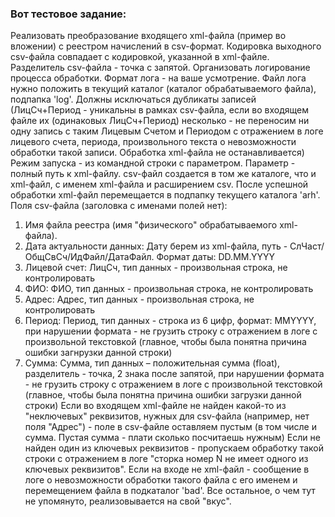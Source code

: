 ### Вот тестовое задание: ###
Реализовать преобразование входящего xml-файла (пример во вложении) с реестром начислений в csv-формат.
Кодировка выходного csv-файла совпадает с кодировкой, указанной в xml-файле.
Разделитель csv-файла - точка с запятой.
Организовать логирование процесса обработки. Формат лога - на ваше усмотрение. Файл лога нужно положить в текущий каталог (каталог обрабатываемого файла), подпапка 'log'.
Должны исключаться дубликаты записей (ЛицСч+Период - уникальны в рамках csv-файла, если во входящем файле их (одинаковых ЛицСч+Период) несколько - не переносим ни одну запись с таким Лицевым Счетом и Периодом с отражением в логе лицевого счета, периода, произвольного текста о невозможности обработки такой записи. Обработка xml-файла не останавливается)
Режим запуска - из командной строки с параметром. Параметр - полный путь к xml-файлу.
csv-файл создается в том же каталоге, что и xml-файл, с именем xml-файла и расширением csv.
После успешной обработки xml-файл перемещается в подпапку текущего каталога 'arh'.
Поля csv-файла (заголовка с именами полей нет):
1. Имя файла реестра (имя "физического" обрабатываемого xml-файла).
2. Дата актуальности данных: Дату берем из xml-файла, путь - СлЧаст/ОбщСвСч/ИдФайл/ДатаФайл. Формат даты: DD.MM.YYYY
3. Лицевой счет: ЛицСч, тип данных - произвольная строка, не контролировать
4. ФИО: ФИО, тип данных - произвольная строка, не контролировать
5. Адрес: Адрес, тип данных - произвольная строка, не контролировать
6. Период: Период, тип данных - строка из 6 цифр, формат: MMYYYY, при нарушении формата - не грузить строку с отражением в логе с произвольной текстовкой (главное, чтобы была понятна причина ошибки загнрузки данной строки)
7. Сумма: Сумма, тип данных – положительная сумма (float), разделитель - точка, 2 знака после запятой, при нарушении формата - не грузить строку с отражением в логе с произвольной текстовкой (главное, чтобы была понятна причина ошибки загрузки данной строки)
Если во входящем xml-файле не найден какой-то из "неключевых" реквизитов, нужных для csv-файла (например, нет поля "Адрес") - поле в csv-файле оставляем пустым (в том числе и сумма. Пустая сумма - плати сколько посчитаешь нужным)
Если не найден один из ключевых реквизитов - пропускаем обработку такой строки с отражением в логе "сторка номер N не имеет одного из ключевых реквизитов".
Если на входе не xml-файл - сообщение в логе о невозможности обработки такого файла с его именем и перемещением файла в подкаталог 'bad'.
Все остальное, о чем тут не упомянуто, реализовывается на свой "вкус".